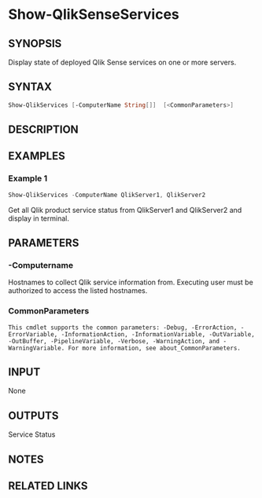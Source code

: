 # Show-QlikSenseServices

## SYNOPSIS

Display state of deployed Qlik Sense services on one or more servers.

## SYNTAX

``` powershell 
Show-QlikServices [-ComputerName String[]]  [<CommonParameters>]
```

## DESCRIPTION


## EXAMPLES

### Example 1

``` powershell
Show-QlikServices -ComputerName QlikServer1, QlikServer2
```

Get all Qlik product service status from QlikServer1 and QlikServer2 and display in terminal. 

## PARAMETERS 

### -Computername

Hostnames to collect Qlik service information from. 
Executing user must be authorized to access the listed hostnames. 

### CommonParameters

    This cmdlet supports the common parameters: -Debug, -ErrorAction, -ErrorVariable, -InformationAction, -InformationVariable, -OutVariable, -OutBuffer, -PipelineVariable, -Verbose, -WarningAction, and -WarningVariable. For more information, see about_CommonParameters.

## INPUT 

None

## OUTPUTS

Service Status

## NOTES

## RELATED LINKS
